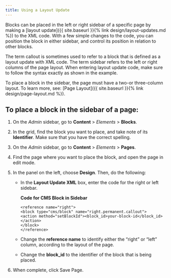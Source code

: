 ```yaml
---
title: Using a Layout Update
---
```


Blocks can be placed in the left or right sidebar of a specific page by making a [layout update]({{ site.baseurl }}{% link design/layout-updates.md %}) to the XML code. With a few simple changes to the code, you can position the block in either sidebar, and control its position in relation to other blocks.

The term callout is sometimes used to refer to a block that is defined as a layout update with XML code. The term sidebar refers to the left or right columns of the page layout. When entering layout update code, make sure to follow the syntax exactly as shown in the example.

<div class="bs-callout bs-callout-info" markdown="1">
To place a block in the sidebar, the page must have a two-or three-column layout. To learn more, see: [Page Layout]({{ site.baseurl }}{% link design/page-layout.md %}).
</div>

## To place a block in the sidebar of a page:

1. On the _Admin_ sidebar, go to **Content** > _Elements_ > **Blocks**.

1. In the grid, find the block you want to place, and take note of its **Identifier**. Make sure that you have the correct spelling.

1. On the _Admin_ sidebar, go to **Content** > _Elements_ > **Pages**.

1. Find the page where you want to place the block, and open the page in edit mode.

1. In the panel on the left, choose **Design**. Then, do the following:

   - In the **Layout Update XML** box, enter the code for the right or left sidebar.

      **Code for CMS Block in Sidebar**

      ```
      <reference name="right">
      <block type="cms/block" name="right.permanent.callout">
      <action method="setBlockId"><block_id>your-block-id</block_id></action>
      </block>
      </reference>
      ```

   - Change the **reference name** to identify either the “right” or “left” column, according to the layout of the page.

   - Change the **block_id** to the identifier of the block that is being placed.

1. When complete, click <span class="btn">Save Page</span>.
